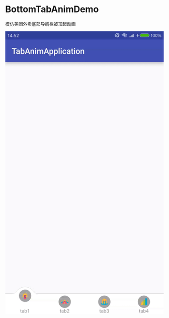 # BottomTabAnimDemo

模仿美团外卖底部导航栏被顶起动画

![image](https://github.com/tianmeng0111/BottomTabAnimDemo/blob/master/git1.gif)
